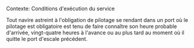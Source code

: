 Contexte: Conditions d'exécution du service

Tout navire astreint à l'obligation de pilotage se rendant dans un port où le pilotage est obligatoire est tenu de faire connaître son heure probable d'arrivée, vingt-quatre heures à l'avance ou au plus tard au moment où il quitte le port d'escale précédent.
